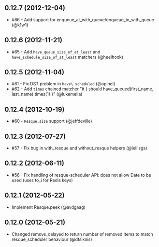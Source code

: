 ## 0.12.7 (2012-12-04)

* #66 - Add support for enqueue_at_with_queue/enqueue_in_with_queue (@k1w1)

## 0.12.6 (2012-11-21)

* #65 - Add `have_queue_size_of_at_least` and `have_schedule_size_of_at_least` matchers (@heelhook)

## 0.12.5 (2012-11-04)

* #61 - Fix DST problem in `have\_scheduled` (@opinel)
* #62 - Add `times` chained matcher "it { should have\_queued(first\_name, last\_name).times(1) }" (@lukemelia)

## 0.12.4 (2012-10-19)

* #60 - `Resque.size` support (@jeffdeville)

## 0.12.3 (2012-07-27)

* #57 - Fix bug in with\_resque and without\_resque helpers (@lellisga)

## 0.12.2 (2012-06-11)

* #56 - Fix handling of resque-scheduler API: does not allow Date to be used (uses to\_i for Redis keys)

## 0.12.1 (2012-05-22)

* Implement Resque.peek (@avdgaag)

## 0.12.0 (2012-05-21)

* Changed remove\_delayed to return number of removed items to match resque\_scheduler behaviour (@dtsiknis)
